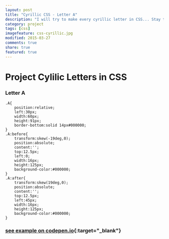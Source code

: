 ```yaml
---
layout: post
title: "Cyrillic CSS - Letter A"
description: "I will try to make every cyrillic letter in CSS... Stay tuned..."
category: project
tags: [css] 
imagefeature: css-cyrillic.jpg
modified: 2015-03-27
comments: true
share: true
featured: true
---
```


# Project Cylilic Letters in CSS

### Letter A

    .A{
        position:relative;
        left:30px;
        width:60px;
        height:91px;
        border-bottom:solid 14px#000000;
    }
    .A:before{
        transform:skew(-19deg,0);
        position:absolute;
        content:'';
        top:12.5px;
        left:0;
        width:16px;
        height:125px;
        background-color:#000000;
    }
    .A:after{
        transform:skew(19deg,0);
        position:absolute;
        content:'';
        top:12.5px;
        left:45px;
        width:16px;
        height:125px;
        background-color:#000000;
    }
    
### [see example on codepen.io](http://codepen.io/MilosRujevic/pen/xbeRzv){:target="_blank"}

